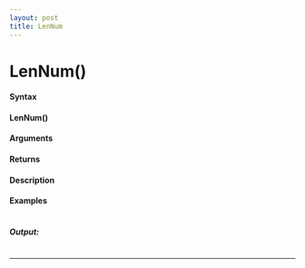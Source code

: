 ```yaml
---
layout: post
title: LenNum
---
```


# LenNum()


#### Syntax

#### LenNum()

#### Arguments

#### Returns

#### Description

#### Examples

```

```

##### Output:

```

```

---